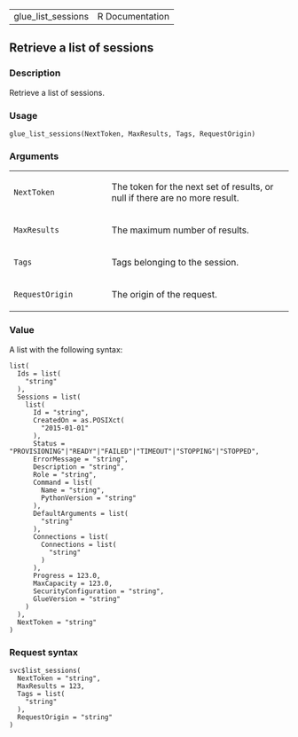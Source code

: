 <table style="width: 100%;">
<tbody>
<tr class="odd">
<td>glue_list_sessions</td>
<td style="text-align: right;">R Documentation</td>
</tr>
</tbody>
</table>

## Retrieve a list of sessions

### Description

Retrieve a list of sessions.

### Usage

    glue_list_sessions(NextToken, MaxResults, Tags, RequestOrigin)

### Arguments

<table>
<colgroup>
<col style="width: 35%" />
<col style="width: 65%" />
</colgroup>
<tbody>
<tr class="odd">
<td><code id="glue_list_sessions_:_NextToken">NextToken</code></td>
<td><p>The token for the next set of results, or null if there are no
more result.</p></td>
</tr>
<tr class="even">
<td><code id="glue_list_sessions_:_MaxResults">MaxResults</code></td>
<td><p>The maximum number of results.</p></td>
</tr>
<tr class="odd">
<td><code id="glue_list_sessions_:_Tags">Tags</code></td>
<td><p>Tags belonging to the session.</p></td>
</tr>
<tr class="even">
<td><code
id="glue_list_sessions_:_RequestOrigin">RequestOrigin</code></td>
<td><p>The origin of the request.</p></td>
</tr>
</tbody>
</table>

### Value

A list with the following syntax:

    list(
      Ids = list(
        "string"
      ),
      Sessions = list(
        list(
          Id = "string",
          CreatedOn = as.POSIXct(
            "2015-01-01"
          ),
          Status = "PROVISIONING"|"READY"|"FAILED"|"TIMEOUT"|"STOPPING"|"STOPPED",
          ErrorMessage = "string",
          Description = "string",
          Role = "string",
          Command = list(
            Name = "string",
            PythonVersion = "string"
          ),
          DefaultArguments = list(
            "string"
          ),
          Connections = list(
            Connections = list(
              "string"
            )
          ),
          Progress = 123.0,
          MaxCapacity = 123.0,
          SecurityConfiguration = "string",
          GlueVersion = "string"
        )
      ),
      NextToken = "string"
    )

### Request syntax

    svc$list_sessions(
      NextToken = "string",
      MaxResults = 123,
      Tags = list(
        "string"
      ),
      RequestOrigin = "string"
    )
